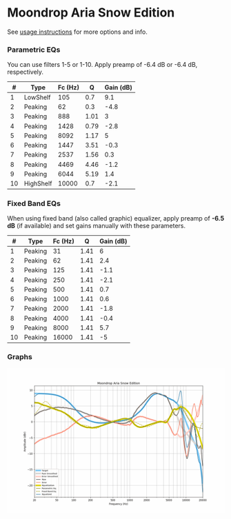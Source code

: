 # Moondrop Aria Snow Edition
See [usage instructions](https://github.com/jaakkopasanen/AutoEq#usage) for more options and info.

### Parametric EQs
You can use filters 1-5 or 1-10. Apply preamp of -6.4 dB or -6.4 dB, respectively.

|   # | Type      |   Fc (Hz) |    Q |   Gain (dB) |
|-----|-----------|-----------|------|-------------|
|   1 | LowShelf  |       105 | 0.7  |         9.1 |
|   2 | Peaking   |        62 | 0.3  |        -4.8 |
|   3 | Peaking   |       888 | 1.01 |         3   |
|   4 | Peaking   |      1428 | 0.79 |        -2.8 |
|   5 | Peaking   |      8092 | 1.17 |         5   |
|   6 | Peaking   |      1447 | 3.51 |        -0.3 |
|   7 | Peaking   |      2537 | 1.56 |         0.3 |
|   8 | Peaking   |      4469 | 4.46 |        -1.2 |
|   9 | Peaking   |      6044 | 5.19 |         1.4 |
|  10 | HighShelf |     10000 | 0.7  |        -2.1 |

### Fixed Band EQs
When using fixed band (also called graphic) equalizer, apply preamp of **-6.5 dB** (if available) and set gains manually with these parameters.

|   # | Type    |   Fc (Hz) |    Q |   Gain (dB) |
|-----|---------|-----------|------|-------------|
|   1 | Peaking |        31 | 1.41 |         6   |
|   2 | Peaking |        62 | 1.41 |         2.4 |
|   3 | Peaking |       125 | 1.41 |        -1.1 |
|   4 | Peaking |       250 | 1.41 |        -2.1 |
|   5 | Peaking |       500 | 1.41 |         0.7 |
|   6 | Peaking |      1000 | 1.41 |         0.6 |
|   7 | Peaking |      2000 | 1.41 |        -1.8 |
|   8 | Peaking |      4000 | 1.41 |        -0.4 |
|   9 | Peaking |      8000 | 1.41 |         5.7 |
|  10 | Peaking |     16000 | 1.41 |        -5   |

### Graphs
![](./Moondrop%20Aria%20Snow%20Edition.png)
